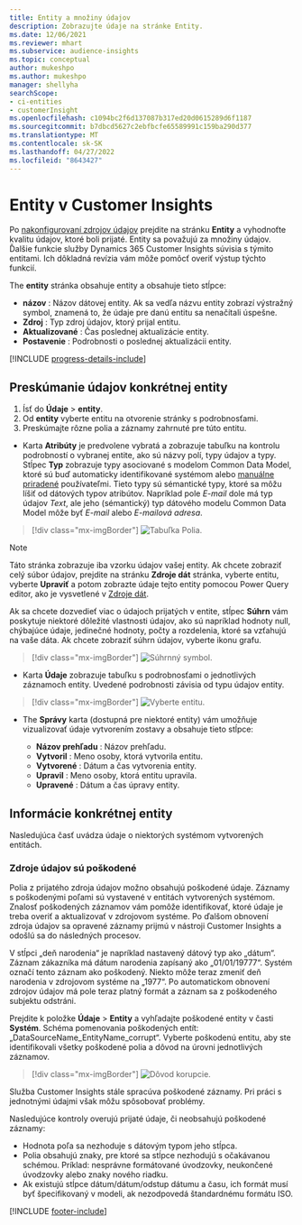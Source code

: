 ```yaml
---
title: Entity a množiny údajov
description: Zobrazujte údaje na stránke Entity.
ms.date: 12/06/2021
ms.reviewer: mhart
ms.subservice: audience-insights
ms.topic: conceptual
author: mukeshpo
ms.author: mukeshpo
manager: shellyha
searchScope:
- ci-entities
- customerInsight
ms.openlocfilehash: c1094bc2f6d137087b317ed20d0615289d6f1187
ms.sourcegitcommit: b7dbcd5627c2ebfbcfe65589991c159ba290d377
ms.translationtype: MT
ms.contentlocale: sk-SK
ms.lasthandoff: 04/27/2022
ms.locfileid: "8643427"
---
```

# <a name="entities-in-customer-insights"></a>Entity v Customer Insights

Po [nakonfigurovaní zdrojov údajov](data-sources.md) prejdite na stránku **Entity** a vyhodnoťte kvalitu údajov, ktoré boli prijaté. Entity sa považujú za množiny údajov. Ďalšie funkcie služby Dynamics 365 Customer Insights súvisia s týmito entitami. Ich dôkladná revízia vám môže pomôcť overiť výstup týchto funkcií.

The **entity** stránka obsahuje entity a obsahuje tieto stĺpce:

- **názov** : Názov dátovej entity. Ak sa vedľa názvu entity zobrazí výstražný symbol, znamená to, že údaje pre danú entitu sa nenačítali úspešne.
- **Zdroj** : Typ zdroj údajov, ktorý prijal entitu.
- **Aktualizované** : Čas poslednej aktualizácie entity.
- **Postavenie** : Podrobnosti o poslednej aktualizácii entity.

[!INCLUDE [progress-details-include](includes/progress-details-pane.md)]

## <a name="explore-a-specific-entitys-data"></a>Preskúmanie údajov konkrétnej entity

1. Ísť do **Údaje** > **entity**.
1. Od **entity** vyberte entitu na otvorenie stránky s podrobnosťami.  
1. Preskúmajte rôzne polia a záznamy zahrnuté pre túto entitu.

- Karta **Atribúty** je predvolene vybratá a zobrazuje tabuľku na kontrolu podrobností o vybranej entite, ako sú názvy polí, typy údajov a typy. Stĺpec **Typ** zobrazuje typy asociované s modelom Common Data Model, ktoré sú buď automaticky identifikované systémom alebo [manuálne priradené](map-entities.md) používateľmi. Tieto typy sú sémantické typy, ktoré sa môžu líšiť od dátových typov atribútov. Napríklad pole *E-mail* dole má typ údajov *Text*, ale jeho (sémantický) typ dátového modelu Common Data Model môže byť *E-mail* alebo *E-mailová adresa*.

> [!div class="mx-imgBorder"]
> ![Tabuľka Polia.](media/data-manager-entities-fields.PNG "Tabuľka Polia")

> [!NOTE]
> Táto stránka zobrazuje iba vzorku údajov vašej entity. Ak chcete zobraziť celý súbor údajov, prejdite na stránku **Zdroje dát** stránka, vyberte entitu, vyberte **Upraviť** a potom zobrazte údaje tejto entity pomocou Power Query editor, ako je vysvetlené v [Zdroje dát](data-sources.md).

Ak sa chcete dozvedieť viac o údajoch prijatých v entite, stĺpec **Súhrn** vám poskytuje niektoré dôležité vlastnosti údajov, ako sú napríklad hodnoty null, chýbajúce údaje, jedinečné hodnoty, počty a rozdelenia, ktoré sa vzťahujú na vaše dáta. Ak chcete zobraziť súhrn údajov, vyberte ikonu grafu.

> [!div class="mx-imgBorder"]
> ![Súhrnný symbol.](media/data-manager-entities-summary.png "Tabuľka so zhrnutím údajov")

- Karta **Údaje** zobrazuje tabuľku s podrobnosťami o jednotlivých záznamoch entity. Uvedené podrobnosti závisia od typu údajov entity.

> [!div class="mx-imgBorder"]
> ![Vyberte entitu.](media/data-manager-entities-data.png "Výber entity")

- The **Správy** karta (dostupná pre niektoré entity) vám umožňuje vizualizovať údaje vytvorením zostavy a obsahuje tieto stĺpce:

  - **Názov prehľadu** : Názov prehľadu.
  - **Vytvoril** : Meno osoby, ktorá vytvorila entitu.
  - **Vytvorené** : Dátum a čas vytvorenia entity.
  - **Upravil** : Meno osoby, ktorá entitu upravila.
  - **Upravené** : Dátum a čas úpravy entity. 

## <a name="entity-specific-information"></a>Informácie konkrétnej entity

Nasledujúca časť uvádza údaje o niektorých systémom vytvorených entitách.

### <a name="corrupted-data-sources"></a>Zdroje údajov sú poškodené

Polia z prijatého zdroja údajov možno obsahujú poškodené údaje. Záznamy s poškodenými poľami sú vystavené v entitách vytvorených systémom. Znalosť poškodených záznamov vám pomôže identifikovať, ktoré údaje je treba overiť a aktualizovať v zdrojovom systéme. Po ďalšom obnovení zdroja údajov sa opravené záznamy prijmú v nástroji Customer Insights a odošlú sa do následných procesov. 

V stĺpci „deň narodenia“ je napríklad nastavený dátový typ ako „dátum“. Záznam zákazníka má dátum narodenia zapísaný ako „01/01/19777“. Systém označí tento záznam ako poškodený. Niekto môže teraz zmeniť deň narodenia v zdrojovom systéme na „1977“. Po automatickom obnovení zdrojov údajov má pole teraz platný formát a záznam sa z poškodeného subjektu odstráni. 

Prejdite k položke **Údaje** > **Entity** a vyhľadajte poškodené entity v časti **Systém**. Schéma pomenovania poškodených entít: „DataSourceName_EntityName_corrupt“. Vyberte poškodenú entitu, aby ste identifikovali všetky poškodené polia a dôvod na úrovni jednotlivých záznamov.
> [!div class="mx-imgBorder"]
> ![Dôvod korupcie.](media/corruption-reason.png "Dôvod korupcie")

Služba Customer Insights stále spracúva poškodené záznamy. Pri práci s jednotnými údajmi však môžu spôsobovať problémy.

Nasledujúce kontroly overujú prijaté údaje, či neobsahujú poškodené záznamy: 

- Hodnota poľa sa nezhoduje s dátovým typom jeho stĺpca.
- Polia obsahujú znaky, pre ktoré sa stĺpce nezhodujú s očakávanou schémou. Príklad: nesprávne formátované úvodzovky, neukončené úvodzovky alebo znaky nového riadku.
- Ak existujú stĺpce dátum/dátum/odstup dátumu a času, ich formát musí byť špecifikovaný v modeli, ak nezodpovedá štandardnému formátu ISO.


[!INCLUDE [footer-include](includes/footer-banner.md)]
